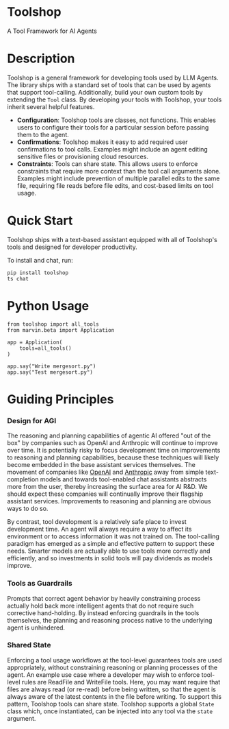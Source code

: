 # Toolshop
A Tool Framework for AI Agents

# Description
Toolshop is a general framework for developing tools used by LLM Agents. The
library ships with a standard set of tools that can be used by agents that
support tool-calling. Additionally, build your own custom tools by extending the
`Tool` class. By developing your tools with Toolshop, your tools inherit several
helpful features.
* __Configuration__: Toolshop tools are classes, not functions. This enables
  users to configure their tools for a particular session before passing them to
  the agent.
* __Confirmations__: Toolshop makes it easy to add required user confirmations
  to tool calls. Examples might include an agent editing sensitive files or
  provisioning cloud resources.
* __Constraints__: Tools can share state. This allows users to enforce
  constraints that require more context than the tool call arguments alone.
  Examples might include prevention of multiple parallel edits to the same file,
  requiring file reads before file edits, and cost-based limits on tool usage.


# Quick Start
Toolshop ships with a text-based assistant equipped with all of Toolshop's tools
and designed for developer productivity.

To install and chat, run:
```
pip install toolshop
ts chat
```


# Python Usage
```
from toolshop import all_tools
from marvin.beta import Application

app = Application(
    tools=all_tools()
)

app.say("Write mergesort.py")
app.say("Test mergesort.py")
```

# Guiding Principles

### Design for AGI
The reasoning and planning capabilities of agentic AI offered "out of the box"
by companies such as OpenAI and Anthropic will continue to improve over time. It
is potentially risky to focus development time on improvements to reasoning and
planning capabilities, because these techniques will likely become embedded in
the base assistant services themselves. The movement of companies like
[OpenAI](https://platform.openai.com/docs/guides/text-generation/completions-api)
and [Anthropic](https://docs.anthropic.com/claude/reference/complete_post) away
from simple text-completion models and towards tool-enabled chat assistants
abstracts more from the user, thereby increasing the surface area for AI R&D. We
should expect these companies will continually improve their flagship assistant
services. Improvements to reasoning and planning are obvious ways to do so.

By contrast, tool development is a relatively safe place to invest development
time. An agent will always require a way to affect its environment or to access
information it was not trained on. The tool-calling paradigm has emerged as a
simple and effective pattern to support these needs. Smarter models are actually
able to use tools more correctly and efficiently, and so investments in solid
tools will pay dividends as models improve.

### Tools as Guardrails
Prompts that correct agent behavior by heavily constraining process actually
hold back more intelligent agents that do not require such corrective
hand-holding. By instead enforcing guardrails in the tools themselves, the
planning and reasoning process native to the underlying agent is unhindered.


### Shared State
Enforcing a tool usage workflows at the tool-level guarantees tools are used
appropriately, without constraining reasoning or planning processes of the
agent. An example use case where a developer may wish to enforce tool-level
rules are ReadFile and WriteFile tools. Here, you may want require that files
are always read (or re-read) before being written, so that the agent is always
aware of the latest contents in the file before writing. To support this
pattern, Toolshop tools can share state. Toolshop supports a global `State`
class which, once instantiated, can be injected into any tool via the `state`
argument. 

